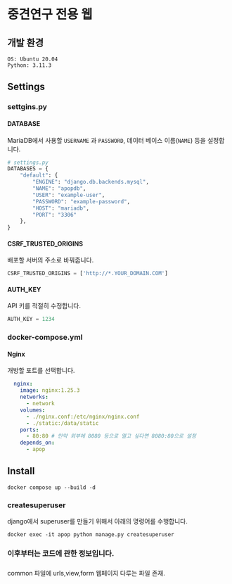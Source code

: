 # 중견연구 전용 웹

## 개발 환경
```
OS: Ubuntu 20.04
Python: 3.11.3
```

## Settings

### settgins.py

#### DATABASE

MariaDB에서 사용할 `USERNAME` 과 `PASSWORD`, 데이터 베이스 이름(`NAME`) 등을 설정합니다.

```python
# settings.py
DATABASES = {
    "default": {
        "ENGINE": "django.db.backends.mysql",
        "NAME": "apopdb",
        "USER": "example-user", 
        "PASSWORD": "example-password", 
        "HOST": "mariadb",
        "PORT": "3306"
    },
}
```

#### CSRF_TRUSTED_ORIGINS

배포할 서버의 주소로 바꿔줍니다.

```python
CSRF_TRUSTED_ORIGINS = ['http://*.YOUR_DOMAIN.COM']
```

#### AUTH_KEY

API 키를 적절히 수정합니다.

```python
AUTH_KEY = 1234 
```

### docker-compose.yml

#### Nginx

개방할 포트를 선택합니다.

```yaml
  nginx:
    image: nginx:1.25.3
    networks:
      - network
    volumes:
      - ./nginx.conf:/etc/nginx/nginx.conf
      - ./static:/data/static
    ports:
      - 80:80 # 만약 외부에 8080 등으로 열고 싶다면 8080:80으로 설정
    depends_on:
      - apop
```

## Install

```shell
docker compose up --build -d
```

### createsuperuser
django에서 superuser를 만들기 위해서 아래의 명령어를 수행합니다.

```shell
docker exec -it apop python manage.py createsuperuser
```


### 이후부터는 코드에 관한 정보입니다.
###
common 파일에 urls,view,form 웹페이지 다루는 파일 존재.